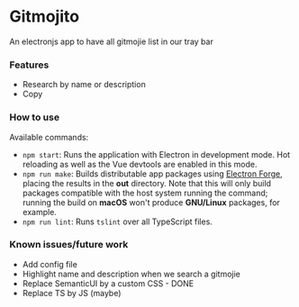 # Gitmojito

An electronjs app to have all gitmojie list in our tray bar

### Features

* Research by name or description
* Copy

### How to use

Available commands:
* `npm start`: Runs the application with Electron in development mode. Hot reloading as well as the Vue devtools are enabled in this mode.
* `npm run make`: Builds distributable app packages using [Electron Forge](https://github.com/electron-userland/electron-forge), placing the results in the **out** directory. Note that this will only build packages compatible with the host system running the command; running the build on **macOS** won't produce **GNU/Linux** packages, for example.
* `npm run lint`: Runs `tslint` over all TypeScript files.

### Known issues/future work

* Add config file
* Highlight name and description when we search a gitmojie
* Replace SemanticUI by a custom CSS - DONE
* Replace TS by JS (maybe)
